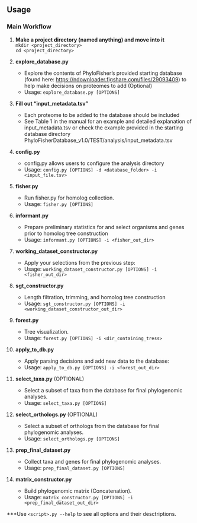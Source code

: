 ## Usage

### Main Workflow
1. **Make a project directory (named anything) and move into it** <br/>
    `mkdir <project_directory>`<br/>
    `cd <project_directory> ` 

1. **explore_database.py**
    * Explore the contents of PhyloFisher’s provided starting database (found here: https://ndownloader.figshare.com/files/29093409) to help make decisions on proteomes
      to add (Optional)
    * Usage: `explore_database.py [OPTIONS]`
    
1. **Fill out “input_metadata.tsv”**
    * Each proteome to be added to the database should be included 
    * See Table 1 in the manual for an
example and detailed explanation of input_metadata.tsv or check the example provided in the starting
database directory PhyloFisherDatabase_v1.0/TEST/analysis/input_metadata.tsv
      
1. **config.py**
    * config.py allows users to configure the analysis directory
    * Usage: `config.py [OPTIONS] -d <database_folder> -i <input_file.tsv>`
    
1. **fisher.py**
    * Run fisher.py for homolog collection.
    - Usage: `fisher.py [OPTIONS]`
    
1. **informant.py**
    * Prepare preliminary statistics for and select organisms and genes prior to homolog tree construction
    * Usage: `informant.py [OPTIONS] -i <fisher_out_dir>`<br/>
    
1. **working_dataset_constructor.py**
    * Apply your selections from the previous step:
    * Usage: `working_dataset_constructor.py [OPTIONS] -i <fisher_out_dir>`

1. **sgt_constructor.py**
    * Length filtration, trimming, and homolog tree construction
    * Usage: `sgt_constructor.py [OPTIONS] -i <working_dataset_constructor_out_dir>`
    
1. **forest.py**
    * Tree visualization.
    * Usage: `forest.py [OPTIONS] -i <dir_containing_tress>`
    
2. **apply_to_db.py**
    * Apply parsing decisions and add new data to the database:
    * Usage: `apply_to_db.py [OPTIONS] -i <forest_out_dir>`
    
3. **select_taxa.py** (OPTIONAL)
    * Select a subset of taxa from the database for final phylogenomic analyses.
    * Usage: `select_taxa.py [OPTIONS]`
    
4. **select_orthologs.py** (OPTIONAL)
    * Select a subset of orthologs from the database for final phylogenomic analyses.
    * Usage: `select_orthologs.py [OPTIONS]`
    
5. **prep_final_dataset.py**
    * Collect taxa and genes for final phylogenomic analyses.
    * Usage: `prep_final_dataset.py [OPTIONS]`
    
6. **matrix_constructor.py**
    * Build phylogenomic matrix (Concatenation).
    * Usage: `matrix_constructor.py [OPTIONS] -i <prep_final_dataset_out_dir>`<br/>
 

***Use `<script>.py --help`  to see all options and their desctriptions.
